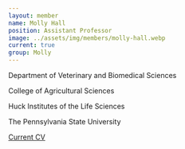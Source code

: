 ```yaml
---
layout: member
name: Molly Hall
position: Assistant Professor
image: ../assets/img/members/molly-hall.webp
current: true
group: Molly
---
```

Department of Veterinary and Biomedical Sciences 

College of Agricultural Sciences

Huck Institutes of the Life Sciences

The Pennsylvania State University

[Current CV](../../pdfs/members/2021-8-16_CV_Hall.pdf)
